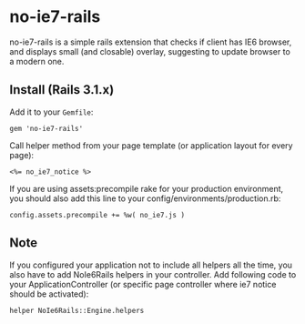 no-ie7-rails
=

no-ie7-rails is a simple rails extension that checks if client has IE6 browser, and displays small (and closable) overlay, suggesting to update browser to a modern one.


Install (Rails 3.1.x)
-

Add it to your `Gemfile`:

    gem 'no-ie7-rails'

Call helper method from your page template (or application layout for every page):

    <%= no_ie7_notice %>

If you are using assets:precompile rake for your production environment, you should also add this line to your config/environments/production.rb:

    config.assets.precompile += %w( no_ie7.js )

Note
-

If you configured your application not to include all helpers all the time, you also have to add NoIe6Rails helpers in your controller. Add following code to your ApplicationController (or specific page controller where ie7 notice should be activated):


    helper NoIe6Rails::Engine.helpers


